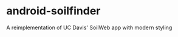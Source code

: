 android-soilfinder
==================

A reimplementation of UC Davis' SoilWeb app with modern styling
